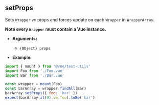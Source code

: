 ## setProps

Sets `Wrapper` `vm` props and forces update on each `Wrapper` in `WrapperArray`.

**Note every `Wrapper` must contain a Vue instance.**

- **Arguments:**

  - `{Object} props`

- **Example:**

```js
import { mount } from '@vue/test-utils'
import Foo from './Foo.vue'
import Bar from './Bar.vue'

const wrapper = mount(Foo)
const barArray = wrapper.findAll(Bar)
barArray.setProps({ foo: 'bar' })
expect(barArray.at(0).vm.foo).toBe('bar')
```
